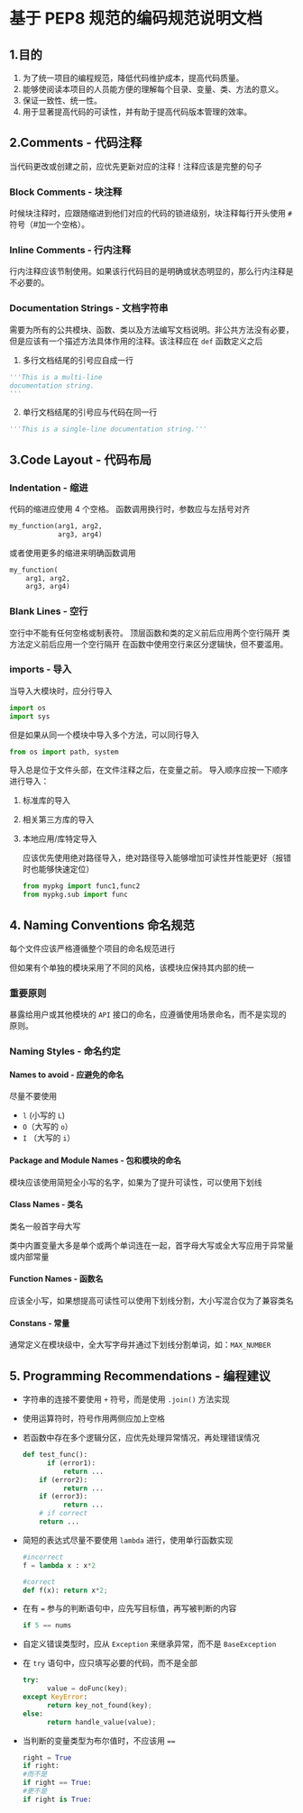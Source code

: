 # 基于 PEP8 规范的编码规范说明文档

## 1.目的

1. 为了统一项目的编程规范，降低代码维护成本，提高代码质量。
2. 能够使阅读本项目的人员能方便的理解每个目录、变量、类、方法的意义。
3. 保证一致性、统一性。
4. 用于显著提高代码的可读性，并有助于提高代码版本管理的效率。

## 2.Comments - 代码注释
当代码更改或创建之前，应优先更新对应的注释！注释应该是完整的句子

### Block Comments - 块注释
时候块注释时，应跟随缩进到他们对应的代码的锁进级别，块注释每行开头使用 `# ` 符号（#加一个空格）。

### Inline Comments - 行内注释
行内注释应该节制使用。如果该行代码目的是明确或状态明显的，那么行内注释是不必要的。

### Documentation Strings - 文档字符串
需要为所有的公共模块、函数、类以及方法编写文档说明。非公共方法没有必要，但是应该有一个描述方法具体作用的注释。该注释应在 `def` 函数定义之后
1. 多行文档结尾的引号应自成一行
```python
'''This is a multi-line
documentation string.
'''
```
2. 单行文档结尾的引号应与代码在同一行
```python
'''This is a single-line documentation string.'''
```

## 3.Code Layout - 代码布局

### Indentation - 缩进
代码的缩进应使用 4 个空格。
函数调用换行时，参数应与左括号对齐
```python
my_function(arg1, arg2,
            arg3, arg4)
```
或者使用更多的缩进来明确函数调用
```python
my_function(
    arg1, arg2,
    arg3, arg4)
```

### Blank Lines - 空行
空行中不能有任何空格或制表符。
顶层函数和类的定义前后应用两个空行隔开
类方法定义前后应用一个空行隔开
在函数中使用空行来区分逻辑快，但不要滥用。

### imports - 导入
当导入大模块时，应分行导入
```python
import os
import sys
```
但是如果从同一个模块中导入多个方法，可以同行导入
```python
from os import path, system
```

导入总是位于文件头部，在文件注释之后，在变量之前。
导入顺序应按一下顺序进行导入：
1. 标准库的导入

2. 相关第三方库的导入

3. 本地应用/库特定导入

   应该优先使用绝对路径导入，绝对路径导入能够增加可读性并性能更好（报错时也能够快速定位）

   ```python
   from mypkg import func1,func2
   from mypkg.sub import func
   ```



## 4. Naming Conventions 命名规范

每个文件应该严格遵循整个项目的命名规范进行

但如果有个单独的模块采用了不同的风格，该模块应保持其内部的统一

### 重要原则

暴露给用户或其他模块的 `API` 接口的命名，应遵循使用场景命名，而不是实现的原则。

### Naming Styles - 命名约定

#### Names to avoid - 应避免的命名

尽量不要使用

+  `l` (小写的 `L`)
+ `O`（大写的 `o`） 
+ `I` （大写的 `i`）

#### Package and Module Names - 包和模块的命名

模块应该使用简短全小写的名字，如果为了提升可读性，可以使用下划线

#### Class Names - 类名

类名一般首字母大写

类中内置变量大多是单个或两个单词连在一起，首字母大写或全大写应用于异常量或内部常量

#### Function Names - 函数名

应该全小写，如果想提高可读性可以使用下划线分割，大小写混合仅为了兼容类名

#### Constans - 常量

通常定义在模块级中，全大写字母并通过下划线分割单词，如：`MAX_NUMBER`



## 5. Programming Recommendations - 编程建议

+ 字符串的连接不要使用 `+` 符号，而是使用 `.join()` 方法实现

+ 使用运算符时，符号作用两侧应加上空格

+ 若函数中存在多个逻辑分区，应优先处理异常情况，再处理错误情况

  ```python
  def test_func():
  		if (error1):
        	return ...
      if (error2):
        	return ...
      if (error3):
        	return ...
      # if correct
      return ...
  ```

+ 简短的表达式尽量不要使用 `lambda` 进行，使用单行函数实现

  ```python
  #incorrect
  f = lambda x : x*2
  
  #correct
  def f(x): return x*2;
  ```

+ 在有 `=` 参与的判断语句中，应先写目标值，再写被判断的内容

  ```python
  if 5 == nums
  ```

+ 自定义错误类型时，应从 `Exception` 来继承异常，而不是 `BaseException`

+ 在 `try` 语句中，应只填写必要的代码，而不是全部

  ```python
  try:
    	value = doFunc(key);
  except KeyError:
    	return key_not_found(key);
  else:
  		return handle_value(value);  
  ```

+ 当判断的变量类型为布尔值时，不应该用 `==`

  ```python
  right = True
  if right:
  #而不是
  if right == True:
  #更不是
  if right is True:
  ```

  

  
